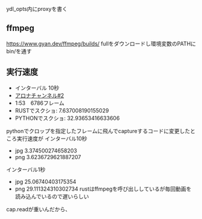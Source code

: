 ydl_opts内にproxyを書く

## ffmpeg
https://www.gyan.dev/ffmpeg/builds/
fullをダウンロードし環境変数のPATHにbin/を通す

## 実行速度
- インターバル 10秒
- [アロナチャンネル#2](https://youtu.be/OxoS3HiCjTs?si=wTVuE12CKkC7RS99)
- 1:53　6786フレーム
- RUSTでスクショ: 7.637008190155029
- PYTHONでスクショ: 32.93653416633606

pythonでクロップを指定したフレームに飛んでcaptureするコードに変更したところ実行速度が
インターバル10秒
- jpg 3.374500274658203
- png 3.6236729621887207

インターバル1秒
- jpg 25.06740403175354
- png 29.111324310302734
rustはffmpegを呼び出ししているが毎回動画を読み込んでいるので遅いらしい

cap.readが重いんだから、